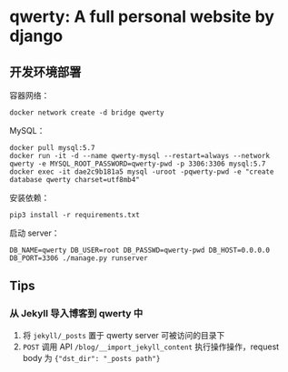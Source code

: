 # qwerty: A full personal website by django

## 开发环境部署

容器网络：

    docker network create -d bridge qwerty

MySQL：

    docker pull mysql:5.7
    docker run -it -d --name qwerty-mysql --restart=always --network qwerty -e MYSQL_ROOT_PASSWORD=qwerty-pwd -p 3306:3306 mysql:5.7
    docker exec -it dae2c9b181a5 mysql -uroot -pqwerty-pwd -e "create database qwerty charset=utf8mb4"

安装依赖：

    pip3 install -r requirements.txt

启动 server：

    DB_NAME=qwerty DB_USER=root DB_PASSWD=qwerty-pwd DB_HOST=0.0.0.0 DB_PORT=3306 ./manage.py runserver


## Tips

### 从 Jekyll 导入博客到 qwerty 中

1. 将 `jekyll/_posts` 置于 qwerty server 可被访问的目录下
2. `POST` 调用 API `/blog/__import_jekyll_content` 执行操作操作，request body 为 `{"dst_dir": "_posts path"}`
